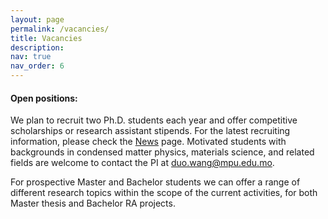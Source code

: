 ```yaml
---
layout: page
permalink: /vacancies/
title: Vacancies
description: 
nav: true
nav_order: 6
---
```


#### **Open positions**:

We plan to recruit two Ph.D. students each year and offer competitive scholarships or research assistant stipends. For the latest recruiting information, please check the [News](http://duowang-phys.github.io/news/announcement_3/) page. Motivated students with backgrounds in condensed matter physics, materials science, and related fields are welcome to contact the PI at <duo.wang@mpu.edu.mo>.

For prospective Master and Bachelor students we can offer a range of different research topics within the scope of the current activities, for both Master thesis and Bachelor RA projects.
